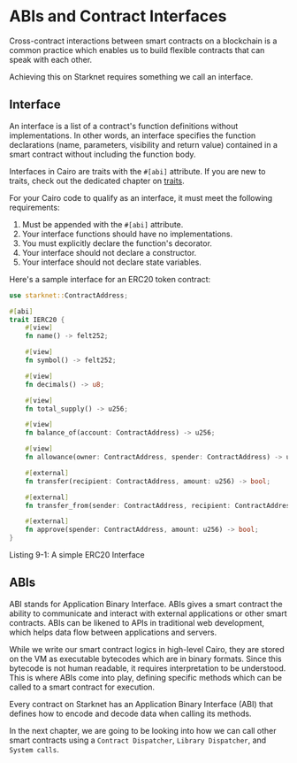 # ABIs and Contract Interfaces

Cross-contract interactions between smart contracts on a blockchain is a common practice which enables us to build flexible contracts that can speak with each other.

Achieving this on Starknet requires something we call an interface.

## Interface
An interface is a list of a contract's function definitions without implementations. In other words, an interface specifies the function declarations (name, parameters, visibility and return value) contained in a smart contract without including the function body.

Interfaces in Cairo are traits with the `#[abi]` attribute. If you are new to traits, check out the dedicated chapter on [traits](./ch07-02-traits-in-cairo.md).

For your Cairo code to qualify as an interface, it must meet the following requirements:

1. Must be appended with the `#[abi]` attribute.
2. Your interface functions should have no implementations.
3. You must explicitly declare the function's decorator.
4. Your interface should not declare a constructor.
5. Your interface should not declare state variables.

Here's a sample interface for an ERC20 token contract:

```rust
use starknet::ContractAddress;

#[abi]
trait IERC20 {
    #[view]
    fn name() -> felt252;

    #[view]
    fn symbol() -> felt252;

    #[view]
    fn decimals() -> u8;

    #[view]
    fn total_supply() -> u256;

    #[view]
    fn balance_of(account: ContractAddress) -> u256;

    #[view]
    fn allowance(owner: ContractAddress, spender: ContractAddress) -> u256;

    #[external]
    fn transfer(recipient: ContractAddress, amount: u256) -> bool;

    #[external]
    fn transfer_from(sender: ContractAddress, recipient: ContractAddress, amount: u256) -> bool;

    #[external]
    fn approve(spender: ContractAddress, amount: u256) -> bool;
}
```

<span class="caption">Listing 9-1: A simple ERC20 Interface</span>

## ABIs
ABI stands for Application Binary Interface. ABIs gives a smart contract the ability to communicate and interact with external applications or other smart contracts. ABIs can be likened to APIs in traditional web development, which helps data flow between applications and servers.

While we write our smart contract logics in high-level Cairo, they are stored on the VM as executable bytecodes which are in binary formats. Since this bytecode is not human readable, it requires interpretation to be understood. This is where ABIs come into play, defining specific methods which can be called to a smart contract for execution.

Every contract on Starknet has an Application Binary Interface (ABI) that defines how to encode and decode data when calling its methods.

In the next chapter, we are going to be looking into how we can call other smart contracts using a `Contract Dispatcher`, `Library Dispatcher`, and `System calls`.